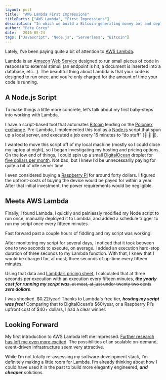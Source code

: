 ```yaml
---
layout: post
title:  "AWS Lambda First Impressions"
titleParts: ["AWS Lambda", "First Impressions"]
description: "In which we build a Bitcoin-generating money bot and deploy it to AWS Lambda for free!"
author: "Pete Corey"
date:   2016-05-24
tags: ["Javascript", "Node.js", "Serverless", "Bitcoin"]
---
```


Lately, I’ve been paying quite a bit of attention to [AWS Lambda](https://aws.amazon.com/lambda/).

Lambda is an [Amazon Web Service](https://aws.amazon.com/about-aws/) designed to run small pieces of code in response to external stimuli (an endpoint is hit, a document is inserted into a database, etc…). The beautiful thing about Lambda is that your code is designed to run once, and you’re only charged for the amount of time your code is running.

## A Node.js Script

To make things a little more concrete, let’s talk about my first baby-steps into working with Lambda.

I have a script-based tool that automates [Bitcoin](https://bitcoin.org/en/) lending on the [Poloniex exchange](https://www.poloniex.com/lending). Pre-Lambda, I implemented this tool as a [Node.js](https://nodejs.org/en/) script that spun up a local server, and executed a job every 15 minutes to “do stuff” (💸 💸 💸).

I wanted to move this script off of my local machine (mostly so I could close my laptop at night), so I began investigating my hosting and pricing options. On the low end of things, I could spin up a small [DigitalOcean](https://www.digitalocean.com/) droplet for [five dollars per month](https://www.digitalocean.com/pricing/). Not bad, but I knew I’d be unnecessarily paying for quite a bit of idle server time.

I even considered buying a [Raspberry PI](https://www.raspberrypi.org/) for around forty dollars. I figured the upfront-costs of buying the device would be payed for within a year. After that initial investment, the power requirements would be negligible.

## Meets AWS Lambda

Finally, I found Lambda. I quickly and painlessly modified my Node script to run once, manually deployed it to Lambda, and added a schedule trigger to run my script once every fifteen minutes.

Fast forward past a couple hours of fiddling and my script was working!

After monitoring my script for several days, I noticed that it took between one to two seconds to execute, on average. I added an execution hard-stop duration of three seconds to my Lambda function. With that, I knew that I would be charged for, at most, three seconds of up-time every fifteen minutes.

Using that data and [Lambda’s pricing sheet](https://aws.amazon.com/lambda/pricing/), I calculated that at three seconds per execution with an execution every fifteen minutes, ___the yearly cost for running my script was___<s>, at most, at just under twenty two cents</s> ___zero dollars___.

I was shocked. <s>$0.22/year!</s> Thanks to Lambda's free tier, ___hosting my script was free!___ Comparing that to DigitalOcean’s $60/year, or a Raspberry PI’s upfront cost of $40+ dollars, I had a clear winner.

## Looking Forward

My first introduction to AWS Lambda left me impressed. [Further research has left me even more excited](http://kevinold.com/2016/02/01/serverless-graphql.html). The possibilities of an scalable on-demand, event-driven infrastructure seem very attractive.

While I’m not totally re-assessing my software development stack, I’m definitely making a little room for Lambda. I’m already thinking about how I could have used it in the past to build more elegantly engineered, ___and cheaper___ solutions.
